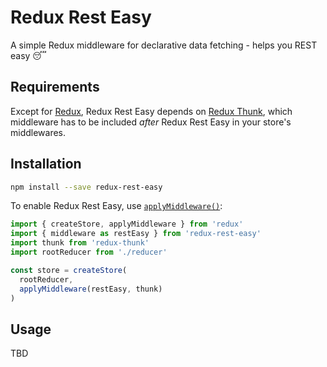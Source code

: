 # Redux Rest Easy

A simple Redux middleware for declarative data fetching - helps you REST easy 😴

## Requirements

Except for [Redux](https://github.com/reactjs/redux), Redux Rest Easy depends on [Redux Thunk](https://github.com/gaearon/redux-thunk), which middleware has to be included _after_ Redux Rest Easy in your store's middlewares.

## Installation

```bash
npm install --save redux-rest-easy
```

To enable Redux Rest Easy, use [`applyMiddleware()`](http://redux.js.org/docs/api/applyMiddleware.html):

```javascript
import { createStore, applyMiddleware } from 'redux'
import { middleware as restEasy } from 'redux-rest-easy'
import thunk from 'redux-thunk'
import rootReducer from './reducer'

const store = createStore(
  rootReducer,
  applyMiddleware(restEasy, thunk)
)
```

## Usage

TBD